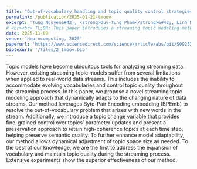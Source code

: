 ```yaml
---
title: "Out-of-vocabulary handling and topic quality control strategies in streaming topic models"
permalink: /publication/2025-01-21-tmoov
excerpt: 'Tung Nguyen&#42;, <strong>Duy-Tung Pham</strong>&#42;, Linh Ngo Van, Ha-Bang Ban, and Khoat Than'
# <br><br> TL;DR: This paper introduces a streaming topic modeling method that adapts to evolving vocabularies using BPEmb, maintains topic quality via a topic change variable and preservation strategy, and dynamically adjusts topic space size, achieving superior performance on real-world data streams.'
date: 2025-11-09
venue: 'Neurocomputing, 2025'
paperurl: 'https://www.sciencedirect.com/science/article/abs/pii/S0925231224015285'
bibtexurl: '/files/2_tmoov.bib'
---
```

Topic models have become ubiquitous tools for analyzing streaming data. However, existing streaming topic models suffer from several limitations when applied to real-world data streams. This includes the inability to accommodate evolving vocabularies and control topic quality throughout the streaming process. In this paper, we propose a novel streaming topic modeling approach that dynamically adapts to the changing nature of data streams. Our method leverages Byte-Pair Encoding embedding (BPEmb) to resolve the out-of-vocabulary problem that arises with new words in the stream. Additionally, we introduce a topic change variable that provides fine-grained control over topics’ parameter updates and present a preservation approach to retain high-coherence topics at each time step, helping preserve semantic quality. To further enhance model adaptability, our method allows dynamical adjustment of topic space size as needed. To the best of our knowledge, we are the first to address the expansion of vocabulary and maintain topic quality during the streaming process. Extensive experiments show the superior effectiveness of our method.

